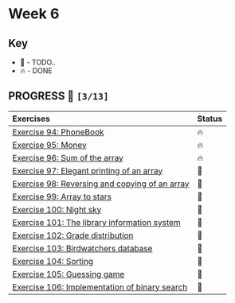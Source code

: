 # Week 6

## Key

*   🚧 - TODO..
*   🔥 - DONE

## PROGRESS 🚀 `[3/13]`

| Exercises  | Status    |
| :------------- | :------------- |
| [Exercise 94: PhoneBook](./Exercise94/PhoneBook.java)  | 🔥 |
| [Exercise 95: Money](./Exercise95/Money.java) | 🔥 |
| [Exercise 96: Sum of the array](./Exercise96/Main.java) | 🔥 |
| [Exercise 97: Elegant printing of an array](./Exercise97/) | 🚧 |
| [Exercise 98: Reversing and copying of an array](./Exercise98/) | 🚧 |
| [Exercise 99: Array to stars](./Exercise99/) | 🚧 |
| [Exercise 100: Night sky](./Exercise100/) | 🚧 |
| [Exercise 101: The library information system](./Exercise101/) | 🚧 |
| [Exercise 102: Grade distribution](./Exercise102/) | 🚧 |
| [Exercise 103: Birdwatchers database](./Exercise103/) | 🚧 |
| [Exercise 104: Sorting](./Exercise104/) | 🚧 |
| [Exercise 105: Guessing game](./Exercise105/) | 🚧 |
| [Exercise 106: Implementation of binary search](./Exercise106/) | 🚧 |
